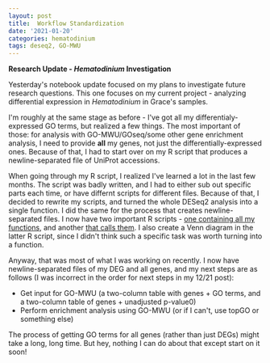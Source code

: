 ```yaml
---
layout: post
title:  Workflow Standardization
date: '2021-01-20'
categories: hematodinium
tags: deseq2, GO-MWU
---
```


**Research Update - _Hematodinium_ Investigation**

Yesterday's notebook update focused on my plans to investigate future research questions. This one focuses on my current project - analyzing differential expression in _Hematodinium_ in Grace's samples. 

I'm roughly at the same stage as before - I've got all my differentialy-expressed GO terms, but realized a few things. The most important of those: for analysis with GO-MWU/GOseq/some other gene enrichment analysis, I need to provide **all** my genes, not just the differentially-expressed ones. Because of that, I had to start over on my R script that produces a newline-separated file of UniProt accessions. 

When going through my R script, I realized I've learned a lot in the last few months. The script was badly written, and I had to either sub out specific parts each time, or have differnt scripts for different files. Because of that, I decided to rewrite my scripts, and turned the whole DESeq2 analysis into a single function. I did the same for the process that creates newline-separated files. I now have two important R scripts - [one containing all my functions](https://github.com/afcoyle/hemat_bairdii_transcriptome/blob/main/scripts/hematodinium_analysis_functions.R), and another [that calls them](https://github.com/afcoyle/hemat_bairdii_transcriptome/blob/main/scripts/03_kallisto_to_deseq_to_accessionIDs.R). I also create a Venn diagram in the latter R script, since I didn't think such a specific task was worth turning into a function.

Anyway, that was most of what I was working on recently. I now have newline-separated files of my DEG and all genes, and my next steps are as follows (I was incorrect in the order for next steps in my 12/21 post):

- Get input for GO-MWU (a two-column table with genes + GO terms, and a two-column table of genes + unadjusted p-value0)
- Perform enrichment analysis using GO-MWU (or if I can't, use topGO or something else)

The process of getting GO terms for all genes (rather than just DEGs) might take a long, long time. But hey, nothing I can do about that except start on it soon!



